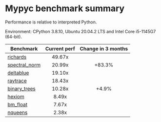 # Mypyc benchmark summary

Performance is relative to interpreted Python.

Environment: CPython 3.8.10, Ubuntu 20.04.2 LTS and Intel Core i5-1145G7 (64-bit).

| Benchmark | Current perf | Change in 3 months |
| --- | :---: | :---: |
| [richards](benchmarks/richards.md) | 49.67x |  |
| [spectral_norm](benchmarks/spectral_norm.md) | 20.99x | +83.3% |
| [deltablue](benchmarks/deltablue.md) | 19.10x |  |
| [raytrace](benchmarks/raytrace.md) | 18.43x |  |
| [binary_trees](benchmarks/binary_trees.md) | 10.28x | +4.9% |
| [hexiom](benchmarks/hexiom.md) | 8.49x |  |
| [bm_float](benchmarks/bm_float.md) | 7.67x |  |
| [nqueens](benchmarks/nqueens.md) | 2.38x |  |

